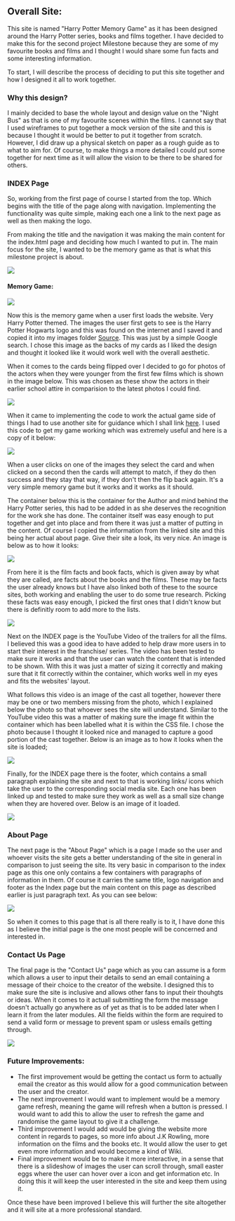 <h2><strong>Overall Site:</strong></h2>
This site is named "Harry Potter Memory Game" as it has been designed around the Harry Potter series, books and films together. I have decided to make this for the second project Milestone because they are some of my favourite books and films and I thought I would share some fun facts and some interesting information. 

To start, I will describe the process of deciding to put this site together and how I designed it all to work together. 

<h3><strong>Why this design?</strong></h3>

I mainly decided to base the whole layout and design value on the "Night Bus" as that is one of my favourite scenes within the films. I cannot say that I used wireframes to put together a mock version of the site and this is because I thought it would be better to put it together from scratch. However, I did draw up a physical sketch on paper as a rough guide as to what to aim for. Of course, to make things a more detailed I could put some together for next time as it will allow the vision to be there to be shared for others. 

<h3><strong>INDEX Page </strong></h3>

So, working from the first page of course I started from the top. Which begins with the title of the page along with navigation. Implementing the functionality was quite simple, making each one a link to the next page as well as then making the logo. 

From making the title and the navigation it was making the main content for the index.html page and deciding how much I wanted to put in. The main focus for the site, I wanted to be the memory game as that is what this milestone project is about. 

<img src="screenshots/Screenshot 2021-04-05 185058.png"></img>

<h4><strong>Memory Game:</strong></h4>

<img src="screenshots/Screenshot 2021-04-05 185902.png"></img>

Now this is the memory game when a user first loads the website. Very Harry Potter themed. The images the user first gets to see is the Harry Potter Hogwarts logo and this was found on the internet and I saved it and copied it into my images folder <a href="https://wallpapercave.com/harry-potter-logo-wallpapers" target="_blank">Source</a>. This was just by a simple Google search. I chose this image as the backs of my cards as I liked the design and thought it looked like it would work well with the overall aesthetic. 

When it comes to the cards being flipped over I decided to go for photos of the actors when they were younger from the first few films which is shown in the image below. This was chosen as these show the actors in their earlier school attire in comparision to the latest photos I could find.

<img src="screenshots/Screenshot 2021-04-05 191348.png"></img>


When it came to implementing the code to work the actual game side of things I had to use another site for guidance which I shall link <a href="https://medium.com/free-code-camp/vanilla-javascript-tutorial-build-a-memory-game-in-30-minutes-e542c4447eae" target="_blank">here</a>. I used this code to get my game working which was extremely useful and here is a copy of it below:

<img src="screenshots/Screenshot 2021-04-05 192540.png"></img>

When a user clicks on one of the images they select the card and when clicked on a second then the cards will attempt to match, if they do then success and they stay that way, if they don't then the flip back again. It's a very simple memory game but it works and it works as it should. 

The container below this is the container for the Author and mind behind the Harry Potter series, this had to be added in as she deserves the recognition for the work she has done. The container itself was easy enough to put together and get into place and from there it was just a matter of putting in the content. Of course I copied the information from the linked site and this being her actual about page. Give their site a look, its very nice. An image is below as to how it looks:

<img src="screenshots/Screenshot 2021-04-05 195359.png"></img>

From here it is the film facts and book facts, which is given away by what they are called, are facts about the books and the films. These may be facts the user already knows but I have also linked both of these to the source sites, both working and enabling the user to do some true research. Picking these facts was easy enough, I picked the first ones that I didn't know but there is definitly room to add more to the lists. 


<img src="screenshots/Screenshot 2021-04-05 195809.png"></img>

Next on the INDEX page is the YouTube Video of the trailers for all the films. I believed this was a good idea to have added to help draw more users in to start their interest in the franchise/ series. The video has been tested to make sure it works and that the user can watch the content that is intended to be shown. With this it was just a matter of sizing it correctly and making sure that it fit correctly within the container, which works well in my eyes and fits the websites' layout. 

What follows this video is an image of the cast all together, however there may be one or two members missing from the photo, which I explained below the photo so that whoever sees the site will understand. Similar to the YouTube video this was a matter of making sure the image fit within the container which has been labelled what it is within the CSS file. I chose the photo because I thought it looked nice and managed to capture a good portion of the cast together. Below is an image as to how it looks when the site is loaded;

<img src="screenshots/Capture.PNG"></img>

Finally, for the INDEX page there is the footer, which contains a small paragraph explaining the site and next to that is working links/ icons which take the user to the corresponding social media site. Each one has been linked up and tested to make sure they work as well as a small size change when they are hovered over. Below is an image of it loaded. 

<img src="screenshots/Capture2.PNG"></img>


<h3><strong>About Page </strong></h3>

The next page is the "About Page" which is a page I made so the user and whoever visits the site gets a better understanding of the site in general in comparison to just seeing the site. Its very basic in comparison to the index page as this one only contains a few containers with paragraphs of information in them. Of course it carries the same title, logo navigation and footer as the Index page but the main content on this page as described earlier is just paragraph text. As you can see below: 


<img src="screenshots/Capture3.PNG"></img>

So when it comes to this page that is all there really is to it, I have done this as I believe the initial page is the one most people will be concerned and interested in. 



<h3><strong>Contact Us Page </strong></h3>


The final page is the "Contact Us" page which as you can assume is a form which allows a user to input their details to send an email containing a message of their choice to the creator of the website. I designed this to make sure the site is inclusive and allows other fans to input their thouhgts or ideas. When it comes to it actuall submitting the form the message doesn't actually go anywhere as of yet as that is to be added later when I learn it from the later modules. All the fields within the form are required to send a valid form or message to prevent spam or usless emails getting through. 


<img src="screenshots/Capture4.PNG"></img>


<h3><strong>Future Improvements:</strong></h3>

<ul>
<li>The first improvement would be getting the contact us form to actually email the creator as this would allow for a good communication between the user and the creator.</li>
<li>The next improvement I would want to implement would be a memory game refresh, meaning the game will refresh when a button is pressed. I would want to add this to allow the user to refresh the game and randomise the game layout to give it a challenge.</li>
<li>Third improvement I would add would be giving the website more content in regards to pages, so more info about J.K Rowling, more information on the films and the books etc. It would allow the user to get even more information and would become a kind of Wiki.</li>
<li>Final improvement would be to make it more interactive, in a sense that there is a slideshow of images the user can scroll through, small easter eggs where the user can hover over a icon and get information etc. In doing this it will keep the user interested in the site and keep them using it. </li>
</ul>

Once these have been improved I believe this will further the site altogether and it will site at a more professional standard. 